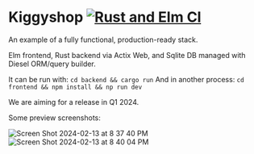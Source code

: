 # Kiggyshop [![Rust and Elm CI](https://github.com/FayCarsons/Kiggyshop/actions/workflows/shop.yml/badge.svg)](https://github.com/FayCarsons/Kiggyshop/actions/workflows/shop.yml) <br>
An example of a fully functional, production-ready stack.

Elm frontend, Rust backend via Actix Web, and Sqlite DB managed with Diesel ORM/query builder.

It can be run with: `cd backend && cargo run` 
And in another process: `cd frontend && npm install && np run dev`

We are aiming for a release in Q1 2024.

Some preview screenshots:

![Screen Shot 2024-02-13 at 8 37 40 PM](https://github.com/FayCarsons/printshop/assets/95594152/3d52bfe5-5c99-46dd-a246-f9a0ce9f9049)
![Screen Shot 2024-02-13 at 8 40 04 PM](https://github.com/FayCarsons/printshop/assets/95594152/19d87644-913f-42d0-af5b-db79ccfd5638)
